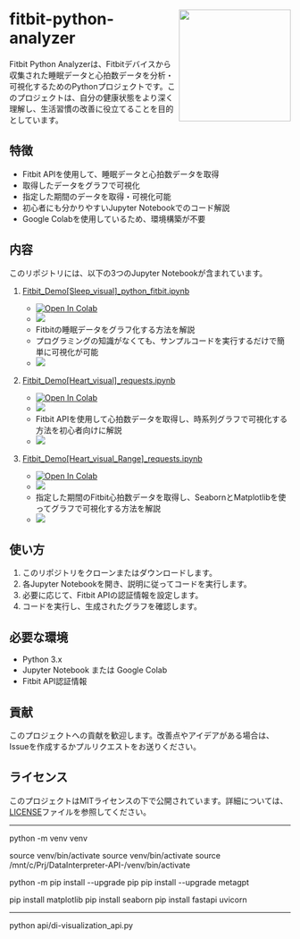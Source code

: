 
<h1>
<img src="https://raw.githubusercontent.com/Sunwood-ai-labs/fitbit-python-analyzer/main/docs/icon.png" height=200px align="right"/>
fitbit-python-analyzer <br>
</h1>


Fitbit Python Analyzerは、Fitbitデバイスから収集された睡眠データと心拍数データを分析・可視化するためのPythonプロジェクトです。このプロジェクトは、自分の健康状態をより深く理解し、生活習慣の改善に役立てることを目的としています。


## 特徴

- Fitbit APIを使用して、睡眠データと心拍数データを取得
- 取得したデータをグラフで可視化
- 指定した期間のデータを取得・可視化可能
- 初心者にも分かりやすいJupyter Notebookでのコード解説
- Google Colabを使用しているため、環境構築が不要

## 内容

このリポジトリには、以下の3つのJupyter Notebookが含まれています。

1. [Fitbit_Demo[Sleep_visual]_python_fitbit.ipynb](notebook/Fitbit_Demo[Sleep_visual]_python_fitbit.ipynb)
   - [![Open In Colab](https://colab.research.google.com/assets/colab-badge.svg)](https://colab.research.google.com/drive/108kwWcFWCppYo_35__JKvbosGiw6mv4D?usp=sharing)
   - [![](https://img.shields.io/static/v1?label=Blog&message=PythonとGoogleColabを使ってFitbitの睡眠データを可視化しよう&color=green)](https://hamaruki.com/visualize-fitbit-sleep-data-using-python-and-google-colab/)
   - Fitbitの睡眠データをグラフ化する方法を解説
   - プログラミングの知識がなくても、サンプルコードを実行するだけで簡単に可視化が可能
   - ![](https://raw.githubusercontent.com/Sunwood-ai-labs/fitbit-python-analyzer/main/docs/demo1.png)

2. [Fitbit_Demo[Heart_visual]_requests.ipynb](notebook/Fitbit_Demo[Heart_visual]_requests.ipynb)
   - [![Open In Colab](https://colab.research.google.com/assets/colab-badge.svg)](https://colab.research.google.com/drive/1UTlDbkUXhlw5wrwqovzEC-h7X9xZkQPw?usp=sharing)
   - [![](https://img.shields.io/static/v1?label=Blog&message=Fitbitで心拍数データを時系列で取得・可視化する方法&color=green)](https://hamaruki.com/how-to-acquire-and-visualize-heart-rate-data-in-time-series-with-fitbit/)
   - Fitbit APIを使用して心拍数データを取得し、時系列グラフで可視化する方法を初心者向けに解説
   - ![](https://raw.githubusercontent.com/Sunwood-ai-labs/fitbit-python-analyzer/main/docs/demo2.png)

3. [Fitbit_Demo[Heart_visual_Range]_requests.ipynb](notebook/Fitbit_Demo[Heart_visual_Range]_requests.ipynb)
   - [![Open In Colab](https://colab.research.google.com/assets/colab-badge.svg)](https://colab.research.google.com/drive/12f3y4K5VFbpACMwxUM0k-c2q7QS7-VWi?usp=sharing)
   - [![](https://img.shields.io/static/v1?label=Blog&message=Fitbitの期間を指定してデータを取得/可視化する&color=green)](https://hamaruki.com/acquire-visualize-data-by-specifying-fitbit-period/)
   - 指定した期間のFitbit心拍数データを取得し、SeabornとMatplotlibを使ってグラフで可視化する方法を解説
   - ![](https://raw.githubusercontent.com/Sunwood-ai-labs/fitbit-python-analyzer/main/docs/demo3.png)
## 使い方

1. このリポジトリをクローンまたはダウンロードします。
2. 各Jupyter Notebookを開き、説明に従ってコードを実行します。
3. 必要に応じて、Fitbit APIの認証情報を設定します。
4. コードを実行し、生成されたグラフを確認します。

## 必要な環境

- Python 3.x
- Jupyter Notebook または Google Colab
- Fitbit API認証情報

## 貢献

このプロジェクトへの貢献を歓迎します。改善点やアイデアがある場合は、Issueを作成するかプルリクエストをお送りください。

## ライセンス

このプロジェクトはMITライセンスの下で公開されています。詳細については、[LICENSE](LICENSE)ファイルを参照してください。

---



python -m venv venv

source venv/bin/activate
source venv/bin/activate
source /mnt/c/Prj/DataInterpreter-API-/venv/bin/activate

python -m pip install --upgrade pip
pip install --upgrade metagpt

pip install matplotlib
pip install seaborn
pip install fastapi uvicorn


---

python api/di-visualization_api.py



